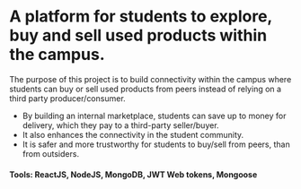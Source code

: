 # A platform for students to explore, buy and sell used products within the campus.

The purpose of this project is to build connectivity within the campus where students can buy or sell used products from peers instead of relying on a third party producer/consumer.

- By building an internal marketplace, students can save up to money  for delivery, which they pay to a third-party seller/buyer.
- It also enhances the connectivity in the student community.
- It is safer and more trustworthy for students to buy/sell from peers, than from outsiders.

#### Tools: ReactJS, NodeJS, MongoDB, JWT Web tokens, Mongoose



